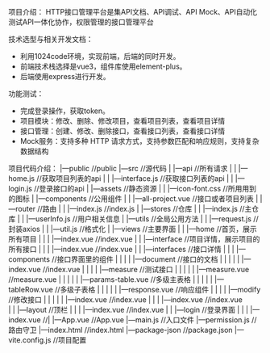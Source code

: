 项目介绍：
HTTP接口管理平台是集API文档、API调试、API Mock、API自动化测试API一体化协作，权限管理的接口管理平台

技术选型与相关开发文档：
- 利用1024code环境，实现前端，后端的同时开发。
- 前端技术栈选择是vue3，组件库使用element-plus。
- 后端使用express进行开发。

功能测试：
  - 完成登录操作，获取token。
  - 项目模块：修改、删除、修改项目，查看项目列表，查看项目详情
  - 接口管理：创建、修改、删除接口，查看接口列表，查看接口详情
  - Mock服务：支持多种 HTTP 请求方式，支持参数匹配和响应规则，支持复杂数据结构

项目代码介绍：
|—public                                                 //public
|—src                                                    //源代码
|   |—api                                                //所有请求
|   |   |—home.js                                        //获取项目列表的api
|   |   |—interface.js                                   //获取接口列表的api
|   |   |—login.js                                       //登录接口的api
|   |—assets                                             //静态资源
|   |   |—icon-font.css                                  //所用用到的图标
|   |—components                                         //公用组件
|   |   |—all-project.vue                                //接口或者项目列表
|   |—router                                             //路由
|   |   |—index.js                                       //index.js
|   |—stores                                             //仓库
|   |   |—index.js                                       //主仓库
|   |   |—userInfo.js                                    //用户相关信息
|   |—utils                                              //全局公用方法
|   |   |—request.js                                     //封装axios
|   |   |—util.js                                        //格式化
|   |—views                                              //主要界面
|   |   |—home                                           //首页，展示所有项目
|   |   |   |—index.vue                                  //index.vue
|   |   |—interface                                      //项目详情，展示项目的所有接口
|   |   |   |—index.vue                                  //index.vue
|   |   |—interfaces                                     //接口详情
|   |   |   |—components                                 //接口界面里的组件
|   |   |   |   |—document                               //接口的文档
|   |   |   |   |   |—index.vue                          //index.vue
|   |   |   |   |—measure                                //测试接口
|   |   |   |   |   |—measure.vue                        //measure.vue
|   |   |   |   |   |—params-table.vue                   //多级主表格
|   |   |   |   |   |—tableRow.vue                       //多级子表格
|   |   |   |   |   |—response.vue                       //响应组件
|   |   |   |   |—modify                                 //修改接口
|   |   |   |   |   |—index.vue                          //index.vue
|   |   |   |—index.vue                                  //index.vue    
|   |   |—layout                                         //顶栏
|   |   |   |—index.vue                                  //index.vue
|   |   |—login                                          //登录界面
|   |   |   |—index.vue                                  //|
|—App.vue                                                //App.vue
|—main.js                                                //入口文件
|—permission.js                                          //路由守卫
|—index.html                                             //index.html
|—package-json                                           //package.json
|—vite.config.js                                         //项目配置
